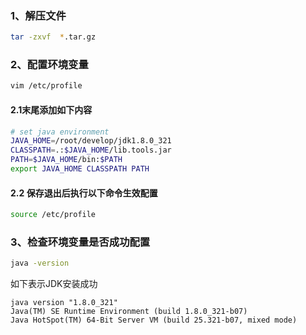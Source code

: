 ### 1、解压文件 

```bash
tar -zxvf  *.tar.gz
```



### 2、配置环境变量

```bash
vim /etc/profile
```

#### 2.1末尾添加如下内容

```bash
# set java environment
JAVA_HOME=/root/develop/jdk1.8.0_321
CLASSPATH=.:$JAVA_HOME/lib.tools.jar
PATH=$JAVA_HOME/bin:$PATH
export JAVA_HOME CLASSPATH PATH
```

#### 2.2 保存退出后执行以下命令生效配置

```bash
source /etc/profile
```



### 3、检查环境变量是否成功配置

```bash
java -version
```

如下表示JDK安装成功

```ba
java version "1.8.0_321"
Java(TM) SE Runtime Environment (build 1.8.0_321-b07)
Java HotSpot(TM) 64-Bit Server VM (build 25.321-b07, mixed mode)
```



